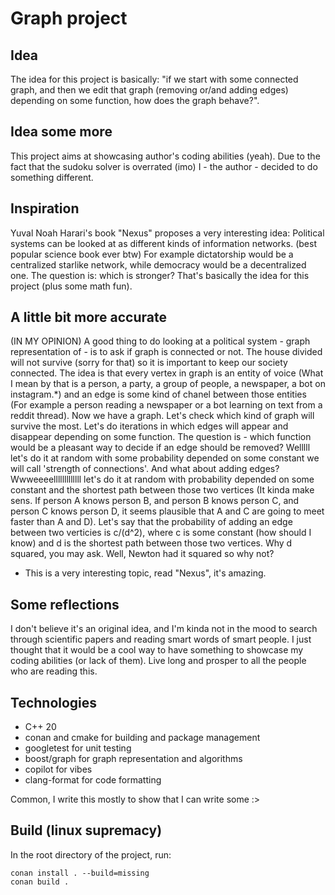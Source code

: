 # Graph project

## Idea
The idea for this project is basically: "if we start with some connected graph, and then we edit that graph (removing or/and adding edges) depending on some function, how does the graph behave?". 

## Idea some more
This project aims at showcasing author's coding abilities (yeah). Due to the fact that the sudoku solver is overrated (imo) I - the author - decided to do something different.

## Inspiration
Yuval Noah Harari's book "Nexus" proposes a very interesting idea: Political systems can be looked at as different kinds of information networks. (best popular science book ever btw) For example dictatorship would be a centralized starlike network, while democracy would be a decentralized one. The question is: which is stronger? That's basically the idea for this project (plus some math fun).

## A little bit more accurate
(IN MY OPINION) A good thing to do looking at a political system - graph representation of - is to ask if graph is connected or not. The house divided will not survive (sorry for that) so it is important to keep our society connected. The idea is that every vertex in graph is an entity of voice (What I mean by that is a person, a party, a group of people, a newspaper, a bot on instagram.*) and an edge is some kind of chanel between those entities (For example a person reading a newspaper or a bot learning on text from a reddit thread). Now we have a graph. Let's check which kind of graph will survive the most. Let's do iterations in which edges will appear and disappear depending on some function. The question is - which function would be a pleasant way to decide if an edge should be removed? Welllll let's do it at random with some probability depended on some constant we will call 'strength of connections'. And what about adding edges? Wwweeeelllllllllllll let's do it at random with probability depended on some constant and the shortest path between those two vertices (It kinda make sens. If person A knows person B, and person B knows person C, and person C knows person D, it seems plausible that A and C are going to meet faster than A and D). Let's say that the probability of adding an edge between two verticies is c/(d^2), where c is some constant (how should I know) and d is the shortest path between those two vertices. Why d squared, you may ask. Well, Newton had it squared so why not?

* This is a very interesting topic, read "Nexus", it's amazing.

## Some reflections
I don't believe it's an original idea, and I'm kinda not in the mood to search through scientific papers and reading smart words of smart people. I just thought that it would be a cool way to have something to showcase my coding abilities (or lack of them). Live long and prosper to all the people who are reading this. 

## Technologies
 - C++ 20
 - conan and cmake for building and package management
 - googletest for unit testing
 - boost/graph for graph representation and algorithms
 - copilot for vibes
 - clang-format for code formatting

Common, I write this mostly to show that I can write some :>

## Build (linux supremacy)
In the root directory of the project, run:
```
conan install . --build=missing
conan build .
```
